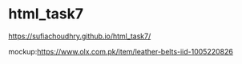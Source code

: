 # html_task7
 https://sufiachoudhry.github.io/html_task7/
 
 
 mockup:https://www.olx.com.pk/item/leather-belts-iid-1005220826
